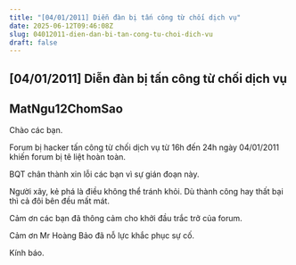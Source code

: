 ```yaml
---
title: "[04/01/2011] Diễn đàn bị tấn công từ chối dịch vụ"
date: 2025-06-12T09:46:08Z
slug: 04012011-dien-dan-bi-tan-cong-tu-choi-dich-vu
draft: false
---
```


## [04/01/2011] Diễn đàn bị tấn công từ chối dịch vụ

## MatNgu12ChomSao

Chào các bạn.

Forum bị hacker tấn công từ chối dịch vụ từ 16h đến 24h ngày 04/01/2011 khiến forum bị tê liệt hoàn toàn.

BQT chân thành xin lỗi các bạn vì sự gián đoạn này.

Người xây, kẻ phá là điều không thể tránh khỏi. Dù thành công hay thất bại thì cả đôi bên đều mất mát.

Cảm ơn các bạn đã thông cảm cho khởi đầu trắc trở của forum.

Cảm ơn Mr Hoàng Bảo đã nỗ lực khắc phục sự cố.

Kính báo.​